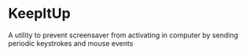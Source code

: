 # KeepItUp
A utility to prevent screensaver from activating in computer by sending periodic keystrokes and mouse events

